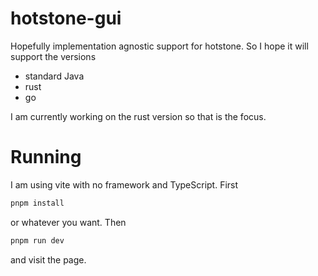 # hotstone-gui
Hopefully implementation agnostic support for hotstone. So I hope it will support the versions
- standard Java
- rust
- go

I am currently working on the rust version so that is the focus.

# Running
I am using vite with no framework and TypeScript. First
```bash
pnpm install
```
or whatever you want. Then
```bash
pnpm run dev
```
and visit the page.

